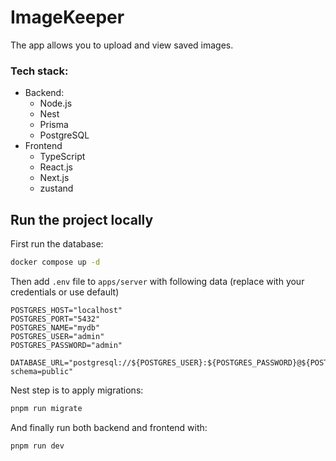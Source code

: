 # ImageKeeper

The app allows you to upload and view saved images.

### Tech stack:
 - Backend:
   - Node.js
   - Nest
   - Prisma
   - PostgreSQL
 - Frontend
   - TypeScript
   - React.js
   - Next.js
   - zustand

## Run the project locally

First run the database:
```bash
docker compose up -d
```

Then add `.env` file to `apps/server` with following data (replace with your credentials or use default)
```env
POSTGRES_HOST="localhost"
POSTGRES_PORT="5432"
POSTGRES_NAME="mydb"
POSTGRES_USER="admin"
POSTGRES_PASSWORD="admin"

DATABASE_URL="postgresql://${POSTGRES_USER}:${POSTGRES_PASSWORD}@${POSTGRES_HOST}:${POSTGRES_PORT}/${POSTGRES_NAME}?schema=public"
```

Nest step is to apply migrations: 
```bash
pnpm run migrate
```

And finally run both backend and frontend with:
```bash
pnpm run dev
```
